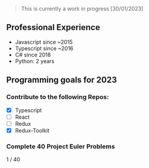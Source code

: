 
> This is currently a work in progress [30/01/2023]

## Professional Experience

- Javascript since ~2015
- Typescript since ~2016
- C# since 2018
- Python: 2 years

## Programming goals for 2023

### Contribute to the following Repos:

- [x] ️️Typescript
- [ ] React
- [ ] Redux
- [x] Redux-Toolkit

### Complete 40 Project Euler Problems
1 / 40